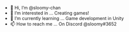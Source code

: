 - 👋 Hi, I’m @sloomy-chan
- 👀 I’m interested in ... Creating games!
- 🌱 I’m currently learning ... Game development in Unity 
- 📫 How to reach me ... On Discord @sloomy#3652

<!---
sloomy-chan/sloomy-chan is a ✨ special ✨ repository because its `README.md` (this file) appears on your GitHub profile.
You can click the Preview link to take a look at your changes.
--->
